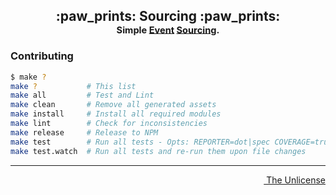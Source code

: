 <h2 align="center">
  <p align="center">:paw_prints: Sourcing :paw_prints:</br>
  <sub align="center"><sub>Simple <a href="http://docs.geteventstore.com/introduction/event-sourcing-basics/">Event</a> <a href="http://martinfowler.com/eaaDev/EventSourcing.html">Sourcing</a>.</sub></sub></p>
</h2>

### Contributing

```bash
$ make ?
make ?           # This list
make all         # Test and Lint
make clean       # Remove all generated assets
make install     # Install all required modules
make lint        # Check for inconsistencies
make release     # Release to NPM
make test        # Run all tests - Opts: REPORTER=dot|spec COVERAGE=true
make test.watch  # Run all tests and re-run them upon file changes

```
---
<p align="right">
  <a href="http://unlicense.org/"><img src="http://upload.wikimedia.org/wikipedia/commons/6/62/PD-icon.svg" width="12"/> The Unlicense</a>
</p>
